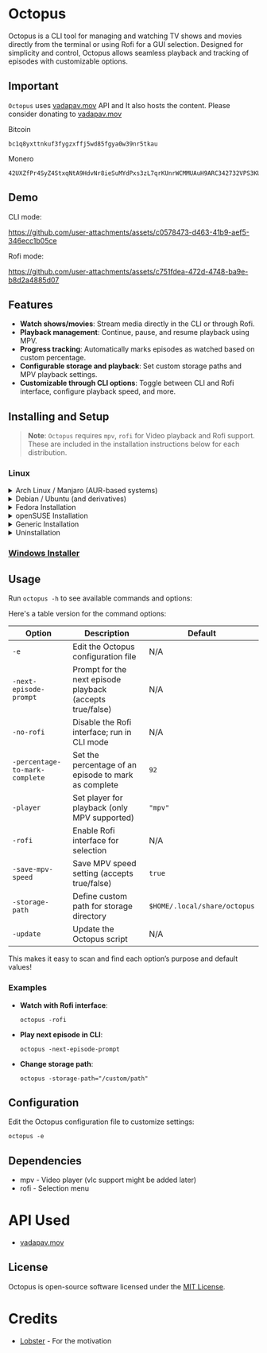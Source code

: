 # Octopus

Octopus is a CLI tool for managing and watching TV shows and movies directly from the terminal or using Rofi for a GUI selection. Designed for simplicity and control, Octopus allows seamless playback and tracking of episodes with customizable options.

## **Important** 
`Octopus` uses [vadapav.mov](https://vadapav.mov) API and It also hosts the content. Please consider donating to [vadapav.mov](https://vadapav.mov)

Bitcoin 
```
bc1q8yxttnkuf3fygzxffj5wd85fgya0w39nr5tkau
```

Monero
```
42UXZfPr4SyZ4StxqNtA9HdvNr8ieSuMYdPxs3zL7qrKUnrWCMMUAuH9ARC342732VPS3KU6R8JbN15HWEdR234aPWF5ned
```
## Demo

CLI mode:

https://github.com/user-attachments/assets/c0578473-d463-41b9-aef5-346ecc1b05ce

Rofi mode:

https://github.com/user-attachments/assets/c751fdea-472d-4748-ba9e-b8d2a4885d07


## Features

- **Watch shows/movies**: Stream media directly in the CLI or through Rofi.
- **Playback management**: Continue, pause, and resume playback using MPV.
- **Progress tracking**: Automatically marks episodes as watched based on custom percentage.
- **Configurable storage and playback**: Set custom storage paths and MPV playback settings.
- **Customizable through CLI options**: Toggle between CLI and Rofi interface, configure playback speed, and more.

## Installing and Setup
> **Note**: `Octopus` requires `mpv`, `rofi` for Video playback and Rofi support. These are included in the installation instructions below for each distribution.

### Linux
<details>
<summary>Arch Linux / Manjaro (AUR-based systems)</summary>

Using Yay

```
yay -Sy octopus
```

or using Paru:

```
paru -Sy octopus
```

Or, to manually clone and install:

```bash
git clone https://aur.archlinux.org/octopus.git
cd octopus
makepkg -si
sudo pacman -S rofi 
```
</details>

<details>
<summary> Debian / Ubuntu (and derivatives) </summary>

```bash
sudo apt update
sudo apt install mpv curl rofi
curl -Lo octopus https://github.com/Wraient/octopus/releases/latest/download/octopus
chmod +x octopus
sudo mv octopus /usr/local/bin/
octopus
```
</details>

<details>
<summary>Fedora Installation</summary>

```bash
sudo dnf update
sudo dnf install mpv curl rofi
curl -Lo octopus https://github.com/Wraient/octopus/releases/latest/download/octopus
chmod +x octopus
sudo mv octopus /usr/local/bin/
octopus
```
</details>

<details>
<summary>openSUSE Installation</summary>

```bash
sudo zypper refresh
sudo zypper install mpv curl rofi
curl -Lo octopus https://github.com/Wraient/octopus/releases/latest/download/octopus
chmod +x octopus
sudo mv octopus /usr/local/bin/
octopus
```
</details>

<details>
<summary>Generic Installation</summary>

```bash
# Install mpv, curl, rofi
curl -Lo octopus https://github.com/Wraient/octopus/releases/latest/download/octopus
chmod +x octopus
sudo mv octopus /usr/local/bin/
octopus
```
</details>

<details>
<summary>Uninstallation</summary>

```bash
sudo rm /usr/local/bin/octopus
```

For AUR-based distributions:

```bash
yay -R octopus
```
</details>

### [Windows Installer](https://github.com/Wraient/octopus/releases/latest/download/OctopusInstaller.exe)


## Usage

Run `octopus -h` to see available commands and options:

Here's a table version for the command options:

| Option                          | Description                                                                          | Default                     |
|---------------------------------|--------------------------------------------------------------------------------------|-----------------------------|
| `-e`                            | Edit the Octopus configuration file                                                    | N/A                         |
| `-next-episode-prompt`          | Prompt for the next episode playback (accepts true/false)                            | N/A                         |
| `-no-rofi`                      | Disable the Rofi interface; run in CLI mode                                          | N/A                         |
| `-percentage-to-mark-complete`  | Set the percentage of an episode to mark as complete                                 | `92`                        |
| `-player`                       | Set player for playback (only MPV supported)                                         | `"mpv"`                     |
| `-rofi`                         | Enable Rofi interface for selection                                                  | N/A                         |
| `-save-mpv-speed`               | Save MPV speed setting (accepts true/false)                                          | `true`                      |
| `-storage-path`                 | Define custom path for storage directory                                             | `$HOME/.local/share/octopus`  |
| `-update`                       | Update the Octopus script                                                              | N/A                         |

This makes it easy to scan and find each option’s purpose and default values!

### Examples

- **Watch with Rofi interface**:
  ```
  octopus -rofi
  ```
- **Play next episode in CLI**:
  ```
  octopus -next-episode-prompt
  ```
- **Change storage path**:
  ```
  octopus -storage-path="/custom/path"
  ```

## Configuration

Edit the Octopus configuration file to customize settings:
```
octopus -e
```

## Dependencies
- mpv - Video player (vlc support might be added later)
- rofi - Selection menu

# API Used
- [vadapav.mov](https://vadapav.mov)

## License

Octopus is open-source software licensed under the [MIT License](LICENSE).

# Credits
- [Lobster](https://github.com/justchokingaround/lobster) - For the motivation
